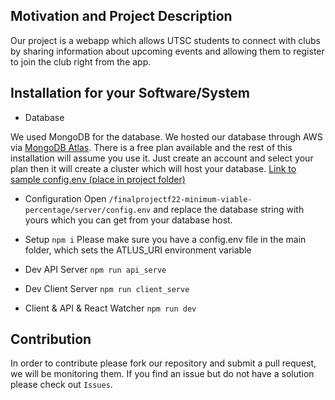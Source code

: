## Motivation and Project Description
Our project is a webapp which allows UTSC students to connect with clubs by sharing information about upcoming events and allowing them to register to join the club right from the app.

## Installation for your Software/System
- Database

We used MongoDB for the database. We hosted our database through AWS via [MongoDB Atlas](https://www.mongodb.com/atlas/database). There is a free plan available and the rest of this installation will assume you use it. 
Just create an account and select your plan then it will create a cluster which will host your database.
[Link to sample config.env (place in project folder)](https://cdn.discordapp.com/attachments/1016744999280459842/1023074197112623175/config.env)

- Configuration
Open `/finalprojectf22-minimum-viable-percentage/server/config.env` and replace the database string with yours which you can get from your database host.

- Setup
`npm i`
Please make sure you have a config.env file in the main folder, which sets the ATLUS_URI environment variable 

- Dev API Server
`npm run api_serve`

- Dev Client Server
`npm run client_serve`

- Client & API & React Watcher
`npm run dev`

## Contribution
In order to contribute please fork our repository and submit a pull request, we will be monitoring them. If you find an issue but do not have a solution please check out `Issues`.

